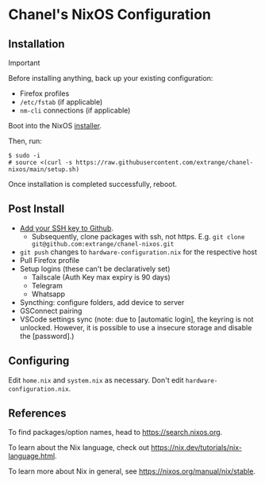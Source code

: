 # Chanel's NixOS Configuration

## Installation

> [!IMPORTANT]
> Before installing anything, back up your existing configuration:
>
> - Firefox profiles
> - `/etc/fstab` (if applicable)
> - `nm-cli` connections (if applicable)

Boot into the NixOS [installer].

Then, run:

```text
$ sudo -i
# source <(curl -s https://raw.githubusercontent.com/extrange/chanel-nixos/main/setup.sh)
```

Once installation is completed successfully, reboot.

## Post Install

- [Add your SSH key to Github][ssh-key].
  - Subsequently, clone packages with ssh, not https. E.g. `git clone git@github.com:extrange/chanel-nixos.git`
- `git push` changes to `hardware-configuration.nix` for the respective host
- Pull Firefox profile
- Setup logins (these can't be declaratively set)
  - Tailscale (Auth Key max expiry is 90 days)
  - Telegram
  - Whatsapp
- Syncthing: configure folders, add device to server
- GSConnect pairing
- VSCode settings sync (note: due to [automatic login], the keyring is not unlocked. However, it is possible to use a insecure storage and disable the [password].)

## Configuring

Edit `home.nix` and `system.nix` as necessary. Don't edit `hardware-configuration.nix`.

## References

To find packages/option names, head to <https://search.nixos.org>.

To learn about the Nix language, check out <https://nix.dev/tutorials/nix-language.html>.

To learn more about Nix in general, see <https://nixos.org/manual/nix/stable>.

[ssh-key]: https://docs.github.com/en/authentication/connecting-to-github-with-ssh/adding-a-new-ssh-key-to-your-github-account
[installer]: https://channels.nixos.org/nixos-23.11/latest-nixos-minimal-x86_64-linux.iso